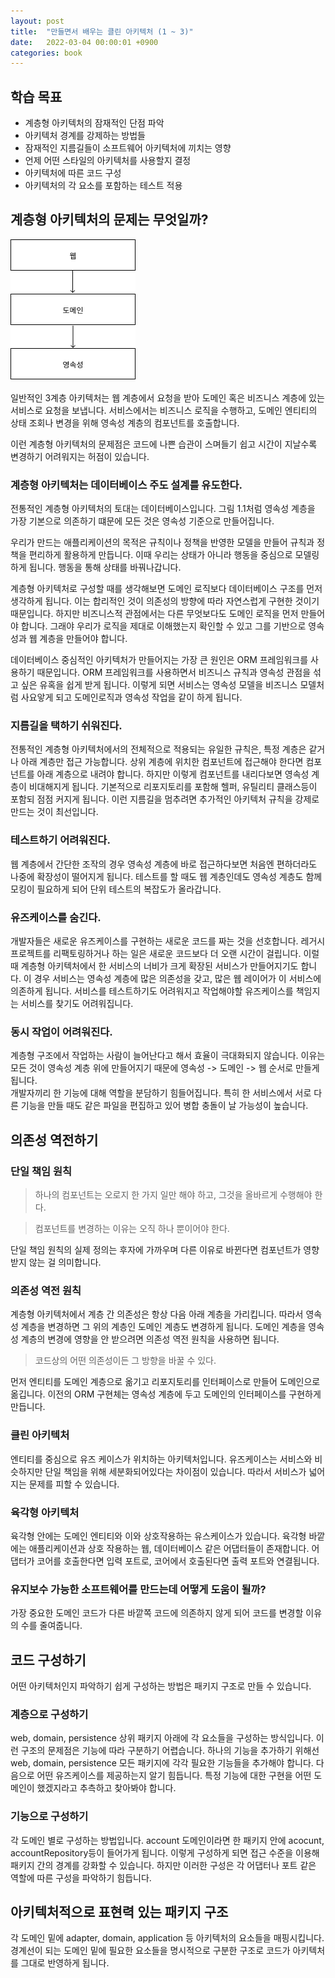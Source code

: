```yaml
---
layout: post
title:  "만들면서 배우는 클린 아키텍처 (1 ~ 3)"
date:   2022-03-04 00:00:01 +0900
categories: book
---
```


## 학습 목표
- 계층형 아키텍처의 잠재적인 단점 파악
- 아키텍처 경계를 강제하는 방법들
- 잠재적인 지름길들이 소프트웨어 아키텍처에 끼치는 영향
- 언제 어떤 스타일의 아키텍처를 사용할지 결정
- 아키텍처에 따른 코드 구성
- 아키텍처의 각 요소를 포함하는 테스트 적용

## 계층형 아키텍처의 문제는 무엇일까?
![1.1](/assets/img/만들면서배우는클린아키텍처/1.1.png)

일반적인 3계층 아키텍처는 웹 계층에서 요청을 받아 도메인 혹은 비즈니스 계층에 있는 서비스로 요청을 보냅니다.
서비스에서는 비즈니스 로직을 수행하고, 도메인 엔티티의 상태 조회나 변경을 위해 영속성 계층의 컴포넌트를 호출합니다.

이런 계층형 아키텍처의 문제점은 코드에 나쁜 습관이 스며들기 쉽고 시간이 지날수록 변경하기 어려워지는 허점이 있습니다.

### 계층형 아키텍처는 데이터베이스 주도 설계를 유도한다.
전통적인 계층형 아키텍처의 토대는 데이터베이스입니다.
그림 1.1처럼 영속성 계층을 가장 기본으로 의존하기 떄문에 모든 것은 영속성 기준으로 만들어집니다.

우리가 만드는 애플리케이션의 목적은 규칙이나 정책을 반영한 모델을 만들어 규칙과 정책을 편리하게 활용하게 만듭니다.
이때 우리는 상태가 아니라 행동을 중심으로 모델링하게 됩니다. 행동을 통해 상태를 바꿔나갑니다.

계층형 아키텍처로 구성할 때를 생각해보면 도메인 로직보다 데이터베이스 구조를 먼저 생각하게 됩니다.
이는 합리적인 것이 의존성의 방향에 따라 자연스럽게 구현한 것이기 때문입니다.
하지만 비즈니스적 관점에서는 다른 무엇보다도 도메인 로직을 먼저 만들어야 합니다.
그래야 우리가 로직을 제대로 이해했는지 확인할 수 있고 그를 기반으로 영속성과 웹 계층을 만들어야 합니다.

데이터베이스 중심적인 아키텍처가 만들어지는 가장 큰 원인은 ORM 프레임워크를 사용하기 때문입니다.
ORM 프레임워크를 사용하면서 비즈니스 규칙과 영속성 관점을 섞고 싶은 유혹을 쉽게 받게 됩니다.
이렇게 되면 서비스는 영속성 모델을 비즈니스 모델처럼 사요앟게 되고 도메인로직과 영속성 작업을 같이 하게 됩니다.

### 지름길을 택하기 쉬워진다.
전통적인 계층형 아키텍처에서의 전체적으로 적용되는 유일한 규칙은, 특정 계층은 같거나 아래 계층만 접근 가능합니다.
상위 계층에 위치한 컴포넌트에 접근해야 한다면 컴포넌트를 아래 계층으로 내려야 합니다.
하지만 이렇게 컴포넌트를 내리다보면 영속성 계층이 비대해지게 됩니다.
기본적으로 리포지토리를 포함해 헬퍼, 유틸리티 클래스등이 포함되 점점 커지게 됩니다.
이런 지름길을 멈추려면 추가적인 아키텍처 규칙을 강제로 만드는 것이 최선입니다.

### 테스트하기 어려워진다.
웹 계층에서 간단한 조작의 경우 영속성 계층에 바로 접근하다보면 처음엔 편하더라도 나중에 확장성이 떨어지게 됩니다.
테스트를 할 때도 웹 계층인데도 영속성 계층도 함께 모킹이 필요하게 되어 단위 테스트의 복잡도가 올라갑니다.


### 유즈케이스를 숨긴다.
개발자들은 새로운 유즈케이스를 구현하는 새로운 코드를 짜는 것을 선호합니다.
레거시 프로젝트를 리팩토링하거나 하는 일은 새로운 코드보다 더 오랜 시간이 걸립니다.
이럴 때 계층형 아키텍처에서 한 서비스의 너비가 크게 확장된 서비스가 만들어지기도 합니다.
이 경우 서비스는 영속성 계층에 많은 의존성을 갖고, 많은 웹 레이어가 이 서비스에 의존하게 됩니다.
서비스를 테스트하기도 어려워지고 작업해야할 유즈케이스를 책임지는 서비스를 찾기도 어려워집니다.

### 동시 작업이 어려워진다.
계층형 구조에서 작업하는 사람이 늘어난다고 해서 효율이 극대화되지 않습니다.
이유는 모든 것이 영속성 계층 위에 만들어지기 때문에 영속성 -> 도메인 -> 웹 순서로 만들게 됩니다.  
개발자끼리 한 기능에 대해 역할을 분담하기 힘들어집니다.
특히 한 서비스에서 서로 다른 기능을 만들 때도 같은 파일을 편집하고 있어 병합 충돌이 날 가능성이 높습니다.

## 의존성 역전하기

### 단일 책임 원칙

> 하나의 컴포넌트는 오로지 한 가지 일만 해야 하고, 그것을 올바르게 수행해야 한다.

> 컴포넌트를 변경하는 이유는 오직 하나 뿐이어야 한다.

단일 책임 원칙의 실제 정의는 후자에 가까우며 다른 이유로 바뀐다면 컴포넌트가 영향받지 않는 걸 의미합니다.

### 의존성 역전 원칙
계층형 아키텍처에서 계층 간 의존성은 항상 다음 아래 계층을 가리킵니다.
따라서 영속성 계층을 변경하면 그 위의 계층인 도메인 계층도 변경하게 됩니다.
도메인 계층을 영속성 계층의 변경에 영향을 안 받으려면 의존성 역전 원칙을 사용하면 됩니다.

> 코드상의 어떤 의존성이든 그 방향을 바꿀 수 있다.

먼저 엔티티를 도메인 계층으로 옮기고 리포지토리를 인터페이스로 만들어 도메인으로 옮깁니다.
이전의 ORM 구현체는 영속성 계층에 두고 도메인의 인터페이스를 구현하게 만듭니다.

### 클린 아키텍처
엔티티를 중심으로 유즈 케이스가 위치하는 아키텍처입니다. 
유즈케이스는 서비스와 비슷하지만 단일 책임을 위해 세분화되어있다는 차이점이 있습니다.
따라서 서비스가 넓어지는 문제를 피할 수 있습니다.

### 육각형 아키텍처

육각형 안에는 도메인 엔티티와 이와 상호작용하는 유스케이스가 있습니다.
육각형 바깥에는 애플리케이션과 상호 작용하는 웹, 데이터베이스 같은 어댑터들이 존재합니다.
어댑터가 코어를 호출한다면 입력 포트로, 코어에서 호출된다면 출력 포트와 연결됩니다.

### 유지보수 가능한 소프트웨어를 만드는데 어떻게 도움이 될까?

가장 중요한 도메인 코드가 다른 바깥쪽 코드에 의존하지 않게 되어 코드를 변경할 이유의 수를 줄여줍니다.

## 코드 구성하기

어떤 아키텍처인지 파악하기 쉽게 구성하는 방법은 패키지 구조로 만들 수 있습니다.

### 계층으로 구성하기

web, domain, persistence 상위 패키지 아래에 각 요소들을 구성하는 방식입니다.
이런 구조의 문제점은 기능에 따라 구분하기 어렵습니다.
하나의 기능을 추가하기 위해선 web, domain, persistence 모든 패키지에 각각 필요한 기능들을 추가해야 합니다.
다음으로 어떤 유즈케이스를 제공하는지 알기 힘듭니다.
특정 기능에 대한 구현을 어떤 도메인이 했겠지라고 추측하고 찾아봐야 합니다.

### 기능으로 구성하기

각 도메인 별로 구성하는 방법입니다.
account 도메인이라면 한 패키지 안에 acocunt, accountRepository등이 들어가게 됩니다.
이렇게 구성하게 되면 접근 수준을 이용해 패키지 간의 경계를 강화할 수 있습니다.
하지만 이러한 구성은 각 어댑터나 포트 같은 역할에 따른 구성을 파악하기 힘듭니다.

## 아키텍처적으로 표현력 있는 패키지 구조

각 도메인 밑에 adapter, domain, application 등 아키텍처의 요소들을 매핑시킵니다.
경계선이 되는 도메인 밑에 필요한 요소들을 명시적으로 구분한 구조로 코드가 아키텍처를 그대로 반영하게 됩니다.
